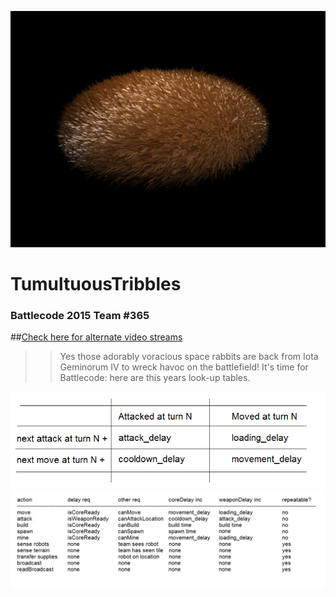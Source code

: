 ![tribble](https://github.com/mdrplg/BC2015/blob/master/images/Tribble.jpg)

#  	TumultuousTribbles
### Battlecode 2015 Team \#365



##[Check here for alternate video streams](http://www.twitch.tv/m4xmann)

>> Yes those adorably voracious space rabbits are back from Iota Geminorum IV to wreck havoc on the battlefield! 
It's time for Battlecode: here are this years look-up tables.

![](https://github.com/mdrplg/BC2015/blob/master/images/delay_explanation.png)
![](https://github.com/mdrplg/BC2015/blob/master/images/delays_and_checks_2.png)
